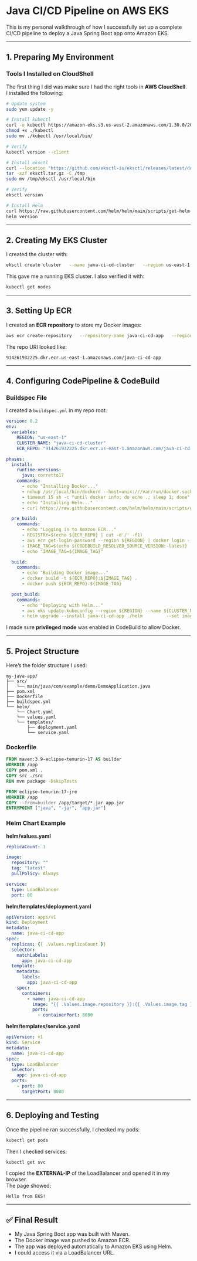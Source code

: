 # Java CI/CD Pipeline on AWS EKS

This is my personal walkthrough of how I successfully set up a complete CI/CD pipeline to deploy a Java Spring Boot app onto Amazon EKS. 

---

## 1. Preparing My Environment

### Tools I Installed on CloudShell
The first thing I did was make sure I had the right tools in **AWS CloudShell**.  
I installed the following:

```bash
# Update system
sudo yum update -y

# Install kubectl
curl -o kubectl https://amazon-eks.s3.us-west-2.amazonaws.com/1.30.0/2024-07-05/bin/linux/amd64/kubectl
chmod +x ./kubectl
sudo mv ./kubectl /usr/local/bin/

# Verify
kubectl version --client

# Install eksctl
curl --location "https://github.com/eksctl-io/eksctl/releases/latest/download/eksctl_$(uname -s)_amd64.tar.gz" -o eksctl.tar.gz
tar -xzf eksctl.tar.gz -C /tmp
sudo mv /tmp/eksctl /usr/local/bin

# Verify
eksctl version

# Install Helm
curl https://raw.githubusercontent.com/helm/helm/main/scripts/get-helm-3 | bash
helm version
```

---

## 2. Creating My EKS Cluster

I created the cluster with:

```bash
eksctl create cluster   --name java-ci-cd-cluster   --region us-east-1   --nodegroup-name workers   --node-type t3.medium   --nodes 2
```

This gave me a running EKS cluster. I also verified it with:

```bash
kubectl get nodes
```

---

## 3. Setting Up ECR

I created an **ECR repository** to store my Docker images:

```bash
aws ecr create-repository   --repository-name java-ci-cd-app   --region us-east-1
```

The repo URI looked like:

```
914261932225.dkr.ecr.us-east-1.amazonaws.com/java-ci-cd-app
```

---

## 4. Configuring CodePipeline & CodeBuild

### Buildspec File

I created a `buildspec.yml` in my repo root:

```yaml
version: 0.2
env:
  variables:
    REGION: "us-east-1"
    CLUSTER_NAME: "java-ci-cd-cluster"
    ECR_REPO: "914261932225.dkr.ecr.us-east-1.amazonaws.com/java-ci-cd-app"

phases:
  install:
    runtime-versions:
      java: corretto17
    commands:
      - echo "Installing Docker..."
      - nohup /usr/local/bin/dockerd --host=unix:///var/run/docker.sock --host=tcp://127.0.0.1:2375 --storage-driver=overlay2 &
      - timeout 15 sh -c "until docker info; do echo .; sleep 1; done"
      - echo "Installing Helm..."
      - curl https://raw.githubusercontent.com/helm/helm/main/scripts/get-helm-3 | bash

  pre_build:
    commands:
      - echo "Logging in to Amazon ECR..."
      - REGISTRY=$(echo ${ECR_REPO} | cut -d'/' -f1)
      - aws ecr get-login-password --region ${REGION} | docker login --username AWS --password-stdin ${REGISTRY}
      - IMAGE_TAG=$(echo ${CODEBUILD_RESOLVED_SOURCE_VERSION:-latest} | cut -c1-7)
      - echo "IMAGE_TAG=${IMAGE_TAG}"

  build:
    commands:
      - echo "Building Docker image..."
      - docker build -t ${ECR_REPO}:${IMAGE_TAG} .
      - docker push ${ECR_REPO}:${IMAGE_TAG}

  post_build:
    commands:
      - echo "Deploying with Helm..."
      - aws eks update-kubeconfig --region ${REGION} --name ${CLUSTER_NAME}
      - helm upgrade --install java-ci-cd-app ./helm         --set image.repository=${ECR_REPO}         --set image.tag=${IMAGE_TAG}
```

I made sure **privileged mode** was enabled in CodeBuild to allow Docker.

---

## 5. Project Structure

Here’s the folder structure I used:

```
my-java-app/
├── src/
│   └── main/java/com/example/demo/DemoApplication.java
├── pom.xml
├── Dockerfile
├── buildspec.yml
└── helm/
    └── Chart.yaml
    └── values.yaml
    └── templates/
        ├── deployment.yaml
        └── service.yaml
```

### Dockerfile

```dockerfile
FROM maven:3.9-eclipse-temurin-17 AS builder
WORKDIR /app
COPY pom.xml .
COPY src ./src
RUN mvn package -DskipTests

FROM eclipse-temurin:17-jre
WORKDIR /app
COPY --from=builder /app/target/*.jar app.jar
ENTRYPOINT ["java", "-jar", "app.jar"]
```

### Helm Chart Example

**helm/values.yaml**
```yaml
replicaCount: 1

image:
  repository: ""
  tag: "latest"
  pullPolicy: Always

service:
  type: LoadBalancer
  port: 80
```

**helm/templates/deployment.yaml**
```yaml
apiVersion: apps/v1
kind: Deployment
metadata:
  name: java-ci-cd-app
spec:
  replicas: {{ .Values.replicaCount }}
  selector:
    matchLabels:
      app: java-ci-cd-app
  template:
    metadata:
      labels:
        app: java-ci-cd-app
    spec:
      containers:
        - name: java-ci-cd-app
          image: "{{ .Values.image.repository }}:{{ .Values.image.tag }}"
          ports:
            - containerPort: 8080
```

**helm/templates/service.yaml**
```yaml
apiVersion: v1
kind: Service
metadata:
  name: java-ci-cd-app
spec:
  type: LoadBalancer
  selector:
    app: java-ci-cd-app
  ports:
    - port: 80
      targetPort: 8080
```

---

## 6. Deploying and Testing

Once the pipeline ran successfully, I checked my pods:

```bash
kubectl get pods
```

Then I checked services:

```bash
kubectl get svc
```

I copied the **EXTERNAL-IP** of the LoadBalancer and opened it in my browser.  
The page showed:

```
Hello from EKS!
```

---

## ✅ Final Result

- My Java Spring Boot app was built with Maven.  
- The Docker image was pushed to Amazon ECR.  
- The app was deployed automatically to Amazon EKS using Helm.  
- I could access it via a LoadBalancer URL.



